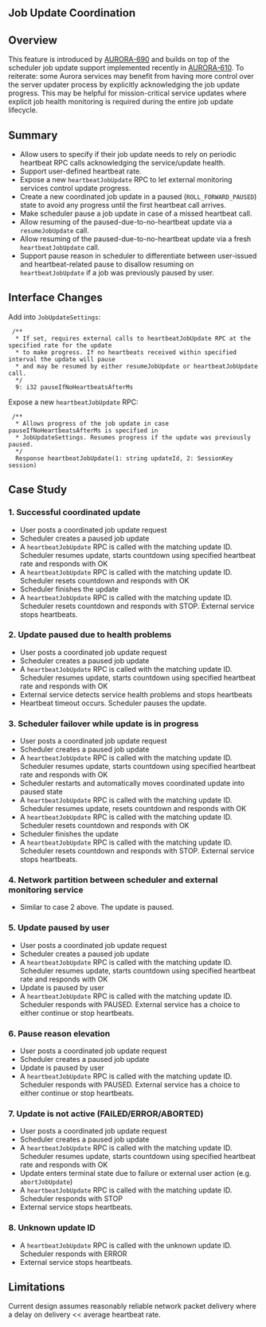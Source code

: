 Job Update Coordination
--------------

## Overview
This feature is introduced by [AURORA-690](https://issues.apache.org/jira/browse/AURORA-690) and
builds on top of the scheduler job update support implemented recently in
[AURORA-610](https://issues.apache.org/jira/browse/AURORA-610). To reiterate: some Aurora services
may benefit from having more control over the server updater process by explicitly acknowledging
the job update progress. This may be helpful for mission-critical service updates where explicit
job health monitoring is required during the entire job update lifecycle.

## Summary
* Allow users to specify if their job update needs to rely on periodic heartbeat RPC calls
acknowledging the service/update health.
* Support user-defined heartbeat rate.
* Expose a new `heartbeatJobUpdate` RPC to let external monitoring services control update progress.
* Create a new coordinated job update in a paused (`ROLL_FORWARD_PAUSED`) state to avoid any
progress until the first heartbeat call arrives.
* Make scheduler pause a job update in case of a missed heartbeat call.
* Allow resuming of the paused-due-to-no-heartbeat update via a `resumeJobUpdate` call.
* Allow resuming of the paused-due-to-no-heartbeat update via a fresh `heartbeatJobUpdate` call.
* Support pause reason in scheduler to differentiate between user-issued and heartbeat-related pause
to disallow resuming on `heartbeatJobUpdate` if a job was previously paused by user.

## Interface Changes
Add into `JobUpdateSettings`:
```
 /**
  * If set, requires external calls to heartbeatJobUpdate RPC at the specified rate for the update
  * to make progress. If no heartbeats received within specified interval the update will pause
  * and may be resumed by either resumeJobUpdate or heartbeatJobUpdate call.
  */
  9: i32 pauseIfNoHeartbeatsAfterMs
```

Expose a new `heartbeatJobUpdate` RPC:
```
 /**
  * Allows progress of the job update in case pauseIfNoHeartbeatsAfterMs is specified in
  * JobUpdateSettings. Resumes progress if the update was previously paused.
  */
  Response heartbeatJobUpdate(1: string updateId, 2: SessionKey session)
```

## Case Study
### 1. Successful coordinated update
* User posts a coordinated job update request
* Scheduler creates a paused job update
* A `heartbeatJobUpdate` RPC is called with the matching update ID. Scheduler resumes update,
starts countdown using specified heartbeat rate and responds with OK
* A `heartbeatJobUpdate` RPC is called with the matching update ID. Scheduler resets countdown and
responds with OK
* Scheduler finishes the update
* A `heartbeatJobUpdate` RPC is called with the matching update ID. Scheduler resets countdown and
responds with STOP. External service stops heartbeats.

### 2. Update paused due to health problems
* User posts a coordinated job update request
* Scheduler creates a paused job update
* A `heartbeatJobUpdate` RPC is called with the matching update ID. Scheduler resumes update,
starts countdown using specified heartbeat rate and responds with OK
* External service detects service health problems and stops heartbeats
* Heartbeat timeout occurs. Scheduler pauses the update.

### 3. Scheduler failover while update is in progress
* User posts a coordinated job update request
* Scheduler creates a paused job update
* A `heartbeatJobUpdate` RPC is called with the matching update ID. Scheduler resumes update,
starts countdown using specified heartbeat rate and responds with OK
* Scheduler restarts and automatically moves coordinated update into paused state
* A `heartbeatJobUpdate` RPC is called with the matching update ID. Scheduler resumes update,
resets countdown and responds with OK
* A `heartbeatJobUpdate` RPC is called with the matching update ID. Scheduler resets countdown and
responds with OK
* Scheduler finishes the update
* A `heartbeatJobUpdate` RPC is called with the matching update ID. Scheduler resets countdown and
responds with STOP. External service stops heartbeats.

### 4. Network partition between scheduler and external monitoring service
* Similar to case 2 above. The update is paused.

### 5. Update paused by user
* User posts a coordinated job update request
* Scheduler creates a paused job update
* A `heartbeatJobUpdate` RPC is called with the matching update ID. Scheduler resumes update,
starts countdown using specified heartbeat rate and responds with OK
* Update is paused by user
* A `heartbeatJobUpdate` RPC is called with the matching update ID. Scheduler responds with
PAUSED. External service has a choice to either continue or stop heartbeats.

### 6. Pause reason elevation
* User posts a coordinated job update request
* Scheduler creates a paused job update
* Update is paused by user
* A `heartbeatJobUpdate` RPC is called with the matching update ID. Scheduler responds with
PAUSED. External service has a choice to either continue or stop heartbeats.

### 7. Update is not active (FAILED/ERROR/ABORTED)
* User posts a coordinated job update request
* Scheduler creates a paused job update
* A `heartbeatJobUpdate` RPC is called with the matching update ID. Scheduler resumes update,
starts countdown using specified heartbeat rate and responds with OK
* Update enters terminal state due to failure or external user action (e.g. `abortJobUpdate`)
* A `heartbeatJobUpdate` RPC is called with the matching update ID. Scheduler responds with STOP
* External service stops heartbeats.

### 8. Unknown update ID
* A `heartbeatJobUpdate` RPC is called with the unknown update ID. Scheduler responds with ERROR
* External service stops heartbeats.

## Limitations
Current design assumes reasonably reliable network packet delivery where a delay on delivery &lt;&lt;
average heartbeat rate.